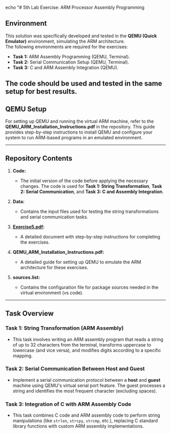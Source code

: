 echo "# 5th Lab Exercise: ARM Processor Assembly Programming

## Environment

This solution was specifically developed and tested in the **QEMU (Quick Emulator)** environment, simulating the ARM architecture.  
The following environments are required for the exercises:

- **Task 1:** ARM Assembly Programming (QEMU, Terminal).
- **Task 2:** Serial Communication Setup (QEMU, Terminal).
- **Task 3:** C and ARM Assembly Integration (QEMU).

The code should be used and tested in the same setup for best results.
---

## QEMU Setup

For setting up QEMU and running the virtual ARM machine, refer to the **QEMU_ARM_Installation_Instructions.pdf** in the repository. This guide provides step-by-step instructions to install QEMU and configure your system to run ARM-based programs in an emulated environment.

---

## Repository Contents

1. **Code:**
   - The initial version of the code before applying the necessary changes. The  code is used for **Task 1: String Transformation**, **Task 2: Serial Communication**, and **Task 3: C and Assembly Integration**.

3. **Data:**
   - Contains the input files used for testing the string transformations and serial communication tasks.


5. **[Exercise5.pdf](https://github.com/yourusername/Embedded-Systems-NTUA/blob/main/lab5/Exercise5.pdf):**
   - A detailed document with step-by-step instructions for completing the exercises.

6. **QEMU_ARM_Installation_Instructions.pdf:**
   - A detailed guide for setting up QEMU to emulate the ARM architecture for these exercises.


8. **sources.list:**
   - Contains the configuration file for package sources needed in the virtual environment (vs code).

---

## Task Overview

### Task 1: String Transformation (ARM Assembly)
- This task involves writing an ARM assembly program that reads a string of up to 32 characters from the terminal, transforms uppercase to lowercase (and vice versa), and modifies digits according to a specific mapping.
  
### Task 2: Serial Communication Between Host and Guest
- Implement a serial communication protocol between a **host** and **guest** machine using QEMU's virtual serial port feature. The guest processes a string and identifies the most frequent character (excluding spaces).

### Task 3: Integration of C with ARM Assembly Code
- This task combines C code and ARM assembly code to perform string manipulations (like `strlen`, `strcpy`, `strcmp`, etc.), replacing C standard library functions with custom ARM assembly implementations.

 
